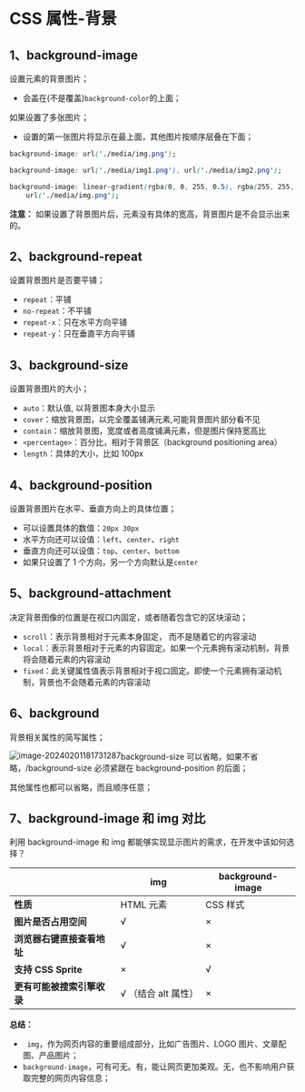 # CSS 属性-背景

## 1、background-image

设置元素的背景图片；

- 会盖在(不是覆盖)`background-color`的上面；

如果设置了多张图片；

- 设置的第一张图片将显示在最上面，其他图片按顺序层叠在下面；

```css
background-image: url('./media/img.png');

background-image: url('./media/img1.png'), url('./media/img2.png');

background-image: linear-gradient(rgba(0, 0, 255, 0.5), rgba(255, 255, 0, 0.5)),
	url('./media/img.png');
```

**注意：** 如果设置了背景图片后，元素没有具体的宽高，背景图片是不会显示出来的。

## 2、background-repeat

设置背景图片是否要平铺；

- `repeat`：平铺
- `no-repeat`：不平铺
- `repeat-x`：只在水平方向平铺
- `repeat-y`：只在垂直平方向平铺

## 3、background-size

设置背景图片的大小；

- `auto`：默认值, 以背景图本身大小显示
- `cover`：缩放背景图，以完全覆盖铺满元素,可能背景图片部分看不见
- `contain`：缩放背景图，宽度或者高度铺满元素，但是图片保持宽高比
- `<percentage>`：百分比，相对于背景区（background positioning area）
- `length`：具体的大小，比如 100px

## 4、background-position

设置背景图片在水平、垂直方向上的具体位置；

- 可以设置具体的数值：`20px 30px`
- 水平方向还可以设值：`left`、`center`、`right`
- 垂直方向还可以设值：`top`、`center`、`bottom`
- 如果只设置了 1 个方向，另一个方向默认是`center`

## 5、background-attachment

决定背景图像的位置是在视口内固定，或者随着包含它的区块滚动；

- `scroll`：表示背景相对于元素本身固定， 而不是随着它的内容滚动
- `local`：表示背景相对于元素的内容固定。如果一个元素拥有滚动机制，背景将会随着元素的内容滚动
- `fixed`：此关键属性值表示背景相对于视口固定。即使一个元素拥有滚动机制，背景也不会随着元素的内容滚动

## 6、background

背景相关属性的简写属性；

<img src="./assets/image-20240201181731287.png" alt="image-20240201181731287" style="float: left"/>

background-size 可以省略，如果不省略，/background-size 必须紧跟在 background-position 的后面；

其他属性也都可以省略，而且顺序任意；

## 7、background-image 和 img 对比

利用 background-image 和 img 都能够实现显示图片的需求，在开发中该如何选择？

|                            | **img**             | **background-image** |
| -------------------------- | ------------------- | -------------------- |
| **性质**                   | HTML 元素           | CSS 样式             |
| **图片是否占用空间**       | √                   | ×                    |
| **浏览器右键直接查看地址** | √                   | ×                    |
| **支持 CSS Sprite**        | ×                   | √                    |
| **更有可能被搜索引擎收录** | √ （结合 alt 属性） | ×                    |

**总结：**

- ` img`，作为网页内容的重要组成部分，比如广告图片、LOGO 图片、文章配图、产品图片；
- `background-image`，可有可无。有，能让网页更加美观。无，也不影响用户获取完整的网页内容信息；

